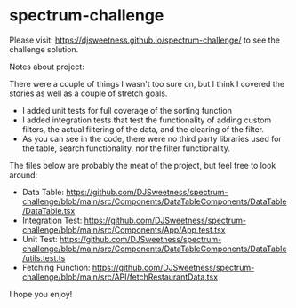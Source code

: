 # spectrum-challenge

Please visit: https://djsweetness.github.io/spectrum-challenge/ to see the challenge solution.

Notes about project:

There were a couple of things I wasn't too sure on, but I think I covered the stories as well as a couple of stretch goals.
* I added unit tests for full coverage of the sorting function
* I added integration tests that test the functionality of adding custom filters, the actual filtering of the data, and the clearing of the filter.
* As you can see in the code, there were no third party libraries used for the table, search functionality, nor the filter functionality.

The files below are probably the meat of the project, but feel free to look around:
* Data Table: https://github.com/DJSweetness/spectrum-challenge/blob/main/src/Components/DataTableComponents/DataTable/DataTable.tsx
* Integration Test: https://github.com/DJSweetness/spectrum-challenge/blob/main/src/Components/App/App.test.tsx
* Unit Test: https://github.com/DJSweetness/spectrum-challenge/blob/main/src/Components/DataTableComponents/DataTable/utils.test.ts
* Fetching Function: https://github.com/DJSweetness/spectrum-challenge/blob/main/src/API/fetchRestaurantData.tsx

I hope you enjoy!
